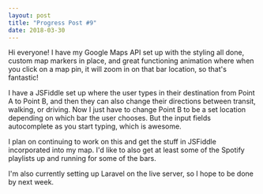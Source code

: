 ```yaml
---
layout: post
title: "Progress Post #9"
date: 2018-03-30
---
```


Hi everyone! I have my Google Maps API set up with the styling all done, custom map markers in place, and great functioning animation where when you click on a map pin, it will zoom in on that bar location, so that's fantastic!

I have a JSFiddle set up where the user types in their destination from Point A to Point B, and then they can also change their directions between transit, walking, or driving. Now I just have to change Point B to be a set location depending on which bar the user chooses. But the input fields autocomplete as you start typing, which is awesome.

I plan on continuing to work on this and get the stuff in JSFiddle incorporated into my map. I'd like to also get at least some of the Spotify playlists up and running for some of the bars.

I'm also currently setting up Laravel on the live server, so I hope to be done by next week.
